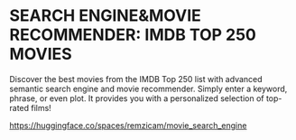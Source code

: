 # SEARCH ENGINE&amp;MOVIE RECOMMENDER: IMDB TOP 250 MOVIES
Discover the best movies from the IMDB Top 250 list with advanced semantic search engine and movie recommender. Simply enter a keyword, phrase, or even plot. It provides you with a personalized selection of top-rated films!

https://huggingface.co/spaces/remzicam/movie_search_engine
